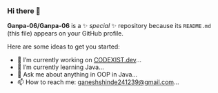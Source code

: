 ### Hi there 👋

**Ganpa-06/Ganpa-06** is a ✨ _special_ ✨ repository because its `README.md` (this file) appears on your GitHub profile.

Here are some ideas to get you started:

- 🔭 I’m currently working on <a href="https://www.codexist.dev">CODEXIST.dev</a>...
- 🌱 I’m currently learning Java...
- 💬 Ask me about anything in OOP in Java...
- 📫 How to reach me: ganeshshinde241239@gmail.com...
